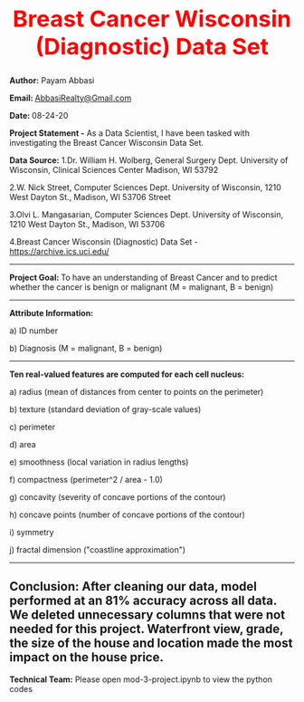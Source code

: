 <b><center> <h1 style="color:red;font-size:40px;"> Breast Cancer Wisconsin (Diagnostic) Data Set </b></h1></center>
---------------------------------------------------------------------------------------  
<b>Author:</b> Payam Abbasi

<b>Email: </b>AbbasiRealty@Gmail.com

<b>Date: </b>08-24-20

<b>Project Statement -</b> As a Data Scientist, I have been tasked with investigating the Breast Cancer Wisconsin Data Set. 

<b>Data Source:</b> 
1.Dr. William H. Wolberg, General Surgery Dept.
University of Wisconsin, Clinical Sciences Center
Madison, WI 53792

2.W. Nick Street, Computer Sciences Dept.
University of Wisconsin, 1210 West Dayton St., 
Madison, WI 53706 Street

3.Olvi L. Mangasarian, Computer Sciences Dept.
University of Wisconsin, 1210 West Dayton St., 
Madison, WI 53706

4.Breast Cancer Wisconsin (Diagnostic) Data Set - https://archive.ics.uci.edu/

---------------------------------------------------------------------------------------
<b>Project Goal: </b> To have an understanding of Breast Cancer and to predict whether the cancer is benign or malignant (M = malignant, B = benign)

---------------------------------------------------------------------------------------
<b>Attribute Information:</b>

a) ID number

b) Diagnosis (M = malignant, B = benign)

---------------------------------------------------------------------------------------
<b>Ten real-valued features are computed for each cell nucleus:</b>

a) radius (mean of distances from center to points on the perimeter)

b) texture (standard deviation of gray-scale values)

c) perimeter

d) area

e) smoothness (local variation in radius lengths)

f) compactness (perimeter^2 / area - 1.0)

g) concavity (severity of concave portions of the contour)

h) concave points (number of concave portions of the contour)

i) symmetry

j) fractal dimension ("coastline approximation")

----------------------------------------------------------------------------------------------
Conclusion: After cleaning our data, model performed at an 81% accuracy across all data. We deleted unnecessary columns that were not needed for this project. Waterfront view, grade, the size of the house and location made the most impact on the house price. 
----------------------------------------------------------------------------------------------
<b>Technical Team:</b> Please open mod-3-project.ipynb to view the python codes
